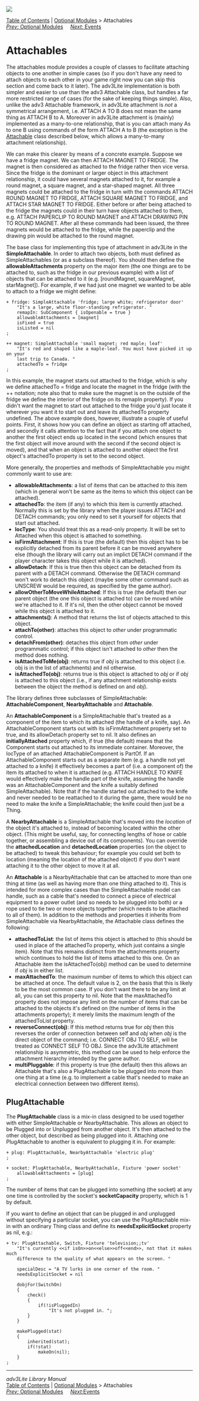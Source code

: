 ---
---
<div class="topbar">

<img src="topbar.jpg" data-border="0" />

</div>

<div class="nav">

<a href="toc.html" class="nav">Table of Contents</a> \|
<a href="optional.html" class="nav">Optional Modules</a> \> Attachables  
<span class="navnp"><a href="optional.html" class="nav"><em>Prev:</em> Optional Modules</a>
    <a href="event.html" class="nav"><em>Next:</em> Events</a>    
</span>

</div>

<div class="main">

# Attachables

The attachables module provides a couple of classes to facilitate
attaching objects to one another in simple cases (so if you don't have
any need to attach objects to each other in your game right now you can
skip this section and come back to it later). The adv3Lite
implementation is both simpler and easier to use than the adv3
Attachable class, but handles a far more restricted range of cases (for
the sake of keeping things simple). Also, unlike the adv3 Attachable
framework, in adv3Lite attachment is *not* a symmetrical arrangement,
i.e. ATTACH A TO B does not mean the same thing as ATTACH B to A.
Moreover in adv3Lite attachment is (mainly) implemented as a many-to-one
relationship, that is you can attach many As to one B using commands of
the form ATTACH A to B (the exception is the [Attachable](#attachable)
class described below, which allows a many-to-many attachment
relationship).

We can make this clearer by means of a concrete example. Suppose we have
a fridge magnet. We can then ATTACH MAGNET TO FRIDGE. The magnet is then
considered as attached to the fridge rather then vice versa. Since the
fridge is the dominant or larger object in this attachment relationship,
it could have several magnets attached to it, for example a round
magnet, a square magnet, and a star-shaped magnet. All three magnets
could be attached to the fridge in turn with the commands ATTACH ROUND
MAGNET TO FRIDGE, ATTACH SQUARE MAGNET TO FRIDGE, and ATTACH STAR MAGNET
TO FRIDGE. Either before or after being attached to the fridge the
magnets could in their turn have objects attached to them, e.g. ATTACH
PAPERCLIP TO ROUND MAGNET and ATTACH DRAWING PIN TO ROUND MAGNET. After
all these commands had been issued, the three magnets would be attached
to the fridge, while the paperclip and the drawing pin would be attached
to the round magnet.

The base class for implementing this type of attachment in adv3Lite in
the **SimpleAttachable**. In order to attach two objects, both must
defined as SimpleAttachables (or as a subclass thereof). You should then
define the **allowableAttachments** property on the major item (the one
things are to be attached to, such as the fridge in our previous
example) with a list of objects that can be attached to it (e.g.
\[roundMagnet, squareMagnet, starMagnet\]). For example, if we had just
one magnet we wanted to be able to attach to a fridge we might define:

<div class="code">


    + fridge: SimpleAttachable 'fridge; large white; refrigerator door'
        "It's a large, white floor-standing refrigerator. "
        remapIn: SubComponent { isOpenable = true }
        allowableAttachments = [magnet]
        isFixed = true
        isListed = nil
    ;

    ++ magnet: SimpleAttachable 'small magnet; red maple; leaf'
        "It's red and shaped like a maple-leaf. You must have picked it up on your
        last trip to Canada. "
        attachedTo = fridge
    ;

</div>

In this example, the magnet starts out attached to the fridge, which is
why we define <span class="code">attachedTo = fridge</span> and locate
the magnet in the fridge (with the ++ notation; note also that to make
sure the magnet is on the outside of the fridge we define the interior
of the fridge on its remapIn property). If you didn't want the magnet to
start out attached to the fridge you'd just locate it wherever you want
it to start out and leave its attachedTo property undefined. The above
example does, however, illustrate a couple of useful points. First, it
shows how you can define an object as starting off attached, and
secondly it calls attention to the fact that if you attach one object to
another the first object ends up located in the second (which ensures
that the first object will move around with the second if the second
object is moved), and that when an object is attached to another object
the first object's attachedTo property is set to the second object.

<span id="attachprops"></span>

More generally, the properties and methods of SimpleAttachable you might
commonly want to use are:

- **allowableAttachments**: a list of items that can be attached *to*
  this item (which in general won't be same as the items to which this
  object can be attached).
- **attachedTo**: the item (if any) to which this item is currently
  attached. Normally this is set by the library when the player issues
  ATTACH and DETACH commands; you only need to set it yourself for
  objects that start out attached.
- **locType**: You should treat this as a read-only property. It will be
  set to Attached when this object is attached to something.
- **isFirmAttachment**: If this is true (the default) then this object
  has to be explicitly detached from its parent before it can be moved
  anywhere else (though the library will carry out an implict DETACH
  command if the player character takes this object while it is
  attached).
- **allowDetach**: If this is true then this object can be detached from
  its parent with a DETACH command. Otherwise the DETACH command won't
  work to detach this object (maybe some other command such as UNSCREW
  would be required, as specified by the game author).
- **allowOtherToMoveWhileAttached**: If this is true (the default) then
  our parent object (the one this object is attached to) can be moved
  while we're attached to it. If it's nil, then the other object cannot
  be moved while this object is attached to it.
- **attachments()**: A method that returns the list of objects attached
  to this object.
- **attachTo(other)**: attaches this object to *other* under
  programmatic control.
- **detachFrom(other)**: detaches this object from *other* under
  programmatic control; if this object isn't attached to *other* then
  the method does nothing.
- **isAttachedToMe(obj)**: returns true if *obj* is attached to this
  object (i.e. obj is in the list of attachments) and nil otherwise.
- **isAttachedTo(obj)**: returns true is this object is attached to
  *obj* or if *obj* is attached to this object (i.e., if any attachment
  relationship exists between the object the method is defined on and
  *obj*).

The library defines three subclasses of
<span id="subclass">SimpleAttachable</span>: **AttachableComponent**,
**NearbyAttachable** and **Attachable**.

An **AttachableComponent** is a SimpleAttachable that's treated as a
component of the item to which its attached (the handle of a knife,
say). An AttachableComponent starts out with its isFirmAttachment
property set to true, and its allowDetach property set to nil. It also
defines an **initiallyAttached** property which, if true (the default)
means that the Component starts out attached to its immediate container.
Moreover, the locType of an attached AttachableComponent is PartOf. If
an AttachableComponent starts out as a separate item (e.g. a handle not
yet attached to a knife) it effectively becomes a part of (i.e. a
component of) the item its attached to when it is attached (e.g. ATTACH
HANDLE TO KNIFE would effectively make the handle part of the knife,
assuming the handle was an AttachableComponent and the knife a suitably
defined SimpleAttachable). Note that if the handle started out attached
to the knife and never needed to be reattached to it during the game,
there would be no need to make the knife a SimpleAttachable; the knife
could then just be a Thing.

A **NearbyAttachable** is a SimpleAttachable that's moved into the
*location* of the object it's attached to, instead of becoming located
within the other object. (This might be useful, say, for connecting
lengths of hose or cable together, or assembling a device out of its
components). You can override the **attachedLocation** and
**detachedLocation** properties (on the object to be attached) to tweak
this behaviour; for example you could set both to
<span class="code">location</span> (meaning the location of the attached
object) if you don't want attaching it to the other object to move it at
all.

<span id="attachable"></span>

An **Attachable** is a NearbyAttachable that can be attached to more
than one thing at time (as well as having more than one thing attached
to it). This is intended for more complex cases than the
SimpleAttachable model can handle, such as a cable that's needed to
connect a piece of electrical equipment to a power outlet (and so needs
to be plugged into both) or a rope used to tie two or more objects
together (which needs to be attached to all of them). In addition to the
methods and properties it inherits from SimpleAttachable via
NearbyAttachable, the Attachable class defines the following:

- **attachedToList**: the list of items this object is attached to (this
  should be used in place of the attachedTo property, which just
  contains a single item). Note that this remains distinct from the
  attachments property which continues to hold the list of items
  attached to this one. On an Attachable item the
  <span class="code">isAttachedTo(obj)</span> method can be used to
  determine if *obj* is in either list.
- **maxAttachedTo**: the maximum number of items to which this object
  can be attached at once. The default value is 2, on the basis that
  this is likely to be the most common case. If you don't want there to
  be any limit at all, you can set this property to nil. Note that the
  <span class="code">maxAttachedTo</span> property does not impose any
  limit on the number of items that can be attached to the objects it's
  defined on (the number of items in the
  <span class="code">attachments</span> property); it merely limits the
  maximum length of the <span class="code">attachedToList</span>
  property.
- **reverseConnect(obj)**: If this method returns true for *obj* then
  this reverses the order of connection between self and *obj* when
  *obj* is the direct object of the command; i.e. CONNECT OBJ TO SELF,
  will be treated as CONNECT SELF TO OBJ. Since the adv3Lite attachment
  relationship is asymmetric, this method can be used to help enforce
  the attachment hierarchy intended by the game author.
- **multiPluggable**: if this property is true (the default) then this
  allows an Attachable that's also a PlugAttachable to be plugged into
  more than one thing at a time (e.g. to implement a cable that's needed
  to make an electrical connection between two different items).

  

## <span id="plug">PlugAttachable</span>

The **PlugAttachable** class is a mix-in class designed to be used
together with either <span class="code">SimpleAttachable</span> or
<span class="code">NearbyAttachable</span>. This allows an object to be
Plugged into or Unplugged from another object. It's then attached to the
other object, but described as being plugged into it. Attaching one
PlugAttachable to another is equivalent to plugging it in. For example:

<div class="code">

    + plug: PlugAttachable, NearbyAttachable 'electric plug'    
    ;

    + socket: PlugAttachable, NearbyAttachable, Fixture 'power socket'
        allowableAttachments = [plug]
    ;

</div>

The number of items that can be plugged into something (the socket) at
any one time is controlled by the socket's **socketCapacity** property,
which is 1 by default.

If you want to define an object that can be plugged in and unplugged
without specifying a particular socket, you can use the
<span class="code">PlugAttachable</span> mix-in with an ordinary Thing
class and define its **needsExplicitSocket** property as nil, e.g.:

<div class="code">

    + tv: PlugAttachable, Switch, Fixture 'television;;tv'
        "It's currently <<if isOn>>on<<else>>off<<end>>, not that it makes much
        difference to the quality of what appears on the screen. "

        specialDesc = "A TV lurks in one corner of the room. "
        needsExplicitSocket = nil
        
        dobjFor(SwitchOn)
        {
            check()
            {
                if(!isPluggedIn)
                    "It's not plugged in. ";
            }
        }
        
        makePlugged(stat)
        {
            inherited(stat);
            if(!stat)
                makeOn(nil);
        }
    ;

</div>

</div>

------------------------------------------------------------------------

<div class="navb">

*adv3Lite Library Manual*  
<a href="toc.html" class="nav">Table of Contents</a> \|
<a href="optional.html" class="nav">Optional Modules</a> \> Attachables  
<span class="navnp"><a href="optional.html" class="nav"><em>Prev:</em> Optional Modules</a>
    <a href="event.html" class="nav"><em>Next:</em>Events</a>     </span>

</div>
